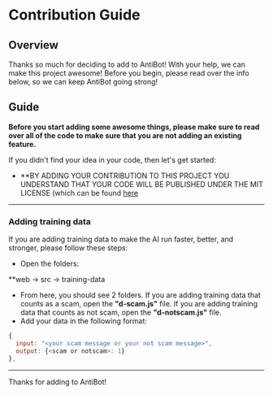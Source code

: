 # Contribution Guide

## Overview

Thanks so much for deciding to add to AntiBot! With your help, we can make this project awesome! Before you begin, please read over the info below, so we can keep AntiBot going strong!

## Guide

**Before you start adding some awesome things, please make sure to read over all of the code to make sure that you are not adding an existing feature.**

If you didn't find your idea in your code, then let's get started:

- **BY ADDING YOUR CONTRIBUTION TO THIS PROJECT YOU UNDERSTAND THAT YOUR CODE WILL BE PUBLISHED UNDER THE MIT LICENSE (which can be found [here](https://github.com/codehouserblx/antibot/license)

---

### Adding training data

If you are adding training data to make the AI run faster, better, and stronger, please follow these steps:

- Open the folders:

**web -> src -> training-data

- From here, you should see 2 folders. If you are adding training data that counts as a scam, open the **"d-scam.js"** file. If you are adding training data that counts as not scam, open the **"d-notscam.js"** file.
- Add your data in the following format:

```javascript
{
  input: "<your scam message or your not scam message>",
  output: {<scam or notscam>: 1}
},
```

---

Thanks for adding to AntiBot!
